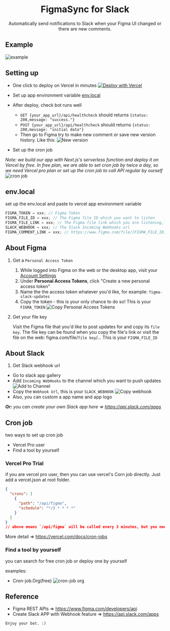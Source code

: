 <h1 align="center">FigmaSync for Slack</h1>

<p align="center">Automatically send notifications to Slack when your Figma UI changed or there are new comments.</p>

## Example

![example](./public/example.png)

## Setting up

- One click to deploy on Vercel in minutes
  [![Deploy with Vercel](https://vercel.com/button)](https://vercel.com/new/clone?repository-url=https%3A%2F%2Fgithub.com%2FJackZong%2FFigmaSync-for-Slack&env=FIGMA_TOKEN&env=FIGMA_FILE_ID&env=FIGMA_FILE_LINK&env=SLACK_WEBHOOK&env=FIGMA_COMMENT_LINK&project-name=FigmaSync-for-Slack&repository-name=FigmaSync-for-Slack)
- Set up app environment variable [env.local](#envlocal)
- After deploy, check bot runs well

  - `GET {your_app_url}/api/healthcheck` should returns `{status: 200,message: "success."}`
  - `POST {your_app_url}/api/healthcheck` should returns `{status: 200,message: "initial data"}`
  - Then go to Figma try to make new comment or save new version history.
    Like this:
    ![New version](./public/new_version.png)

- Set up the cron job

_Note: we build our app with Next.js's serverless function and deploy it on Vercel by free. In free plan, we are able to set cron job by twice a day, so we need Vercel pro plan or set up the cron job to call API regular by ourself_
![cron job]('./../public/cron_job.png)

## env.local

set up the env.local and paste to vercel app environment variable

```js
FIGMA_TOKEN = xxx; // Figma Token
FIGMA_FILE_ID = xxx; // The Figma file ID which you want to listen
FIGMA_FILE_LINK = xxx; // The Figma file link which you are listening,like https://www.figma.com/file/[FIGMA_FILE_ID]/[FIGMA_FILE_NAME]
SLACK_WEBHOOK = xxx; // The Slack Incoming Webhooks url
FIGMA_COMMENT_LINK = xxx; // https://www.figma.com/file/[FIGMA_FILE_ID]?mode=design#{ID}
```

## About Figma

1. Get a `Personal Access Token`

   1. While logged into Figma on the web or the desktop app, visit your [Account Settings](https://www.figma.com/settings)
   2. Under **Personal Access Tokens**, click "Create a new personal access token"
   3. Name the the access token whatever you'd like, for example: `figma-slack-updates`
   4. Copy the token - this is your only chance to do so! This is your `FIGMA_TOKEN`
      ![Copy Personal Access Tokens](./public/figma_token.png)

2. Get your file key

   Visit the Figma file that you'd like to post updates for and copy its `file key`. The file key can be found when you copy the file's link or visit the file on the web: figma.com/file/`file key`/... This is your `FIGMA_FILE_ID`

## About Slack

1. Get Slack webhook url

- Go to slack app gallery
- Add `Incoming WebHooks` to the channel which you want to push updates
  ![Add to Channel](./public/slack_add_channel.png)
- Copy the `Webhook Url`, this is your `SLACK_WEBHOOK`
  ![Copy webhook](./public/slack_copy_webhook.png)
- Also, you can custom a app name and app logo

_**Or:** you can create your own Slack app here => https://api.slack.com/apps_

## Cron job

two ways to set up cron job

- Vercel Pro user
- Find a tool by yourself

### Vercel Pro Trial

if you are vercel pro user, then you can use vercel's Corn job directly. Just add a vercel.json at root folder.

```json
{
  "crons": [
    {
      "path": "/api/figma",
      "schedule": "*/3 * * * *"
    }
  ]
}
// above means `/api/figma` will be called every 3 minutes, but you need change /api/figma/route.ts to GET function
```

More detail => https://vercel.com/docs/cron-jobs

### Find a tool by yourself

you can search for free cron job or deploy one by yourself

examples:

- Cron-job.Org(free)
  ![cron-job org](./public/cron_job_org.png)

## Reference

- Figma REST APIs => https://www.figma.com/developers/api
- Create Slack APP with Webhook feature => https://api.slack.com/apps

`Enjoy your bot. :)`
